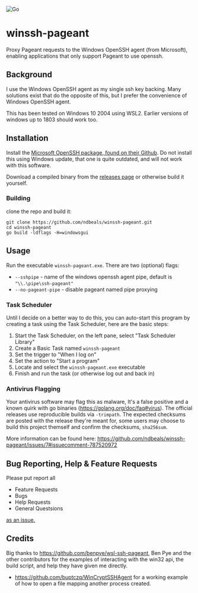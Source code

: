 ![Go](https://github.com/ndbeals/winssh-pageant/workflows/Go/badge.svg)
# winssh-pageant
Proxy Pageant requests to the Windows OpenSSH agent (from Microsoft), enabling applications that only support Pageant to use openssh.


## Background
I use the Windows OpenSSH agent as my single ssh key backing. Many solutions exist that do the opposite of this, but I prefer the convenience of Windows OpenSSH agent.

This has been tested on Windows 10 2004 using WSL2. Earlier versions of windows up to 1803 should work too.


## Installation
Install the [Microsoft OpenSSH package, found on their Github](https://github.com/PowerShell/Win32-OpenSSH/releases). Do not install this using Windows update, that one is quite outdated, and will not work with this software.

Download a compiled binary from the [releases page](https://github.com/ndbeals/winssh-pageant/releases) or otherwise build it yourself.

### Building
clone the repo and build it:
```
git clone https://github.com/ndbeals/winssh-pageant.git
cd winssh-pageant
go build -ldflags -H=windowsgui
```


## Usage
Run the executable `winssh-pageant.exe`. There are two (optional) flags:

 - `--sshpipe` - name of the windows openssh agent pipe, default is `"\\.\pipe\ssh-pageant"`
 - `--no-pageant-pipe` - disable pageant named pipe proxying


### Task Scheduler
Until I decide on a better way to do this, you can auto-start this program by creating a task using the Task Scheduler, here are the basic steps:

1. Start the Task Scheduler, on the left pane, select "Task Scheduler Library"
2. Create a Basic Task named `winssh-pageant`
3. Set the trigger to "When I log on"
4. Set the action to "Start a program"
5. Locate and select the `winssh-pageant.exe` executable
6. Finish and run the task (or otherwise log out and back in)

### Antivirus Flagging
Your antivirus software may flag this as malware, It's a false positive and a known quirk with go binaries (https://golang.org/doc/faq#virus). The official releases use reproducible builds via `-trimpath`. The expected checksums are posted with the release they're meant for, some users may choose to build this project themself and confirm the checksums, `sha256sum`.

More information can be found here: https://github.com/ndbeals/winssh-pageant/issues/7#issuecomment-787520972


## Bug Reporting, Help & Feature Requests
Please put report all
 - Feature Requests
 - Bugs
 - Help Requests
 - General Questsions
 
[as an issue.](https://github.com/ndbeals/winssh-pageant/issues)


## Credits
Big thanks to https://github.com/benpye/wsl-ssh-pageant, Ben Pye and the other contributors for the examples of interacting with the win32 api, the build script, and help they have given me directly.
- https://github.com/buptczq/WinCryptSSHAgent for a working example of how to open a file mapping another process created.
